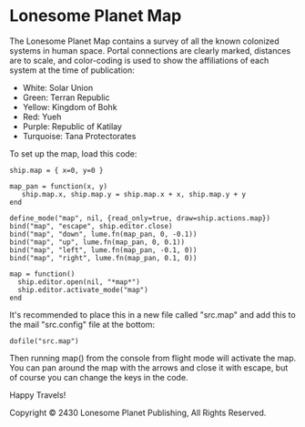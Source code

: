 # Lonesome Planet Map

The Lonesome Planet Map contains a survey of all the known colonized
systems in human space. Portal connections are clearly marked,
distances are to scale, and color-coding is used to show the
affiliations of each system at the time of publication:

* White: Solar Union
* Green: Terran Republic
* Yellow: Kingdom of Bohk
* Red: Yueh
* Purple: Republic of Katilay
* Turquoise: Tana Protectorates

To set up the map, load this code:

    ship.map = { x=0, y=0 }

    map_pan = function(x, y)
       ship.map.x, ship.map.y = ship.map.x + x, ship.map.y + y
    end

    define_mode("map", nil, {read_only=true, draw=ship.actions.map})
    bind("map", "escape", ship.editor.close)
    bind("map", "down", lume.fn(map_pan, 0, -0.1))
    bind("map", "up", lume.fn(map_pan, 0, 0.1))
    bind("map", "left", lume.fn(map_pan, -0.1, 0))
    bind("map", "right", lume.fn(map_pan, 0.1, 0))

    map = function()
      ship.editor.open(nil, "*map*")
      ship.editor.activate_mode("map")
    end

It's recommended to place this in a new file called "src.map" and add
this to the mail "src.config" file at the bottom:

    dofile("src.map")

Then running map() from the console from flight mode will activate the map.
You can pan around the map with the arrows and close it with escape, but of
course you can change the keys in the code.

Happy Travels!

Copyright © 2430 Lonesome Planet Publishing, All Rights Reserved.
